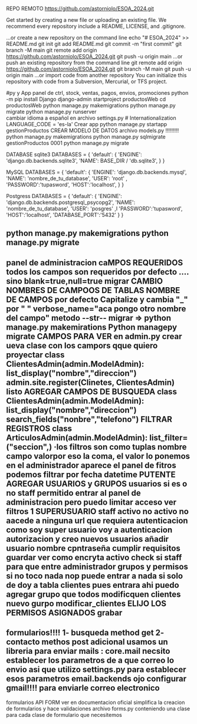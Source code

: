 
REPO REMOTO   https://github.com/astorniolo/ESOA_2024.git

Get started by creating a new file or uploading an existing file. We recommend every repository include a README, LICENSE, and .gitignore.

…or create a new repository on the command line
echo "# ESOA_2024" >> README.md
git init
git add README.md
git commit -m "first commit"
git branch -M main
git remote add origin https://github.com/astorniolo/ESOA_2024.git
git push -u origin main
…or push an existing repository from the command line
git remote add origin https://github.com/astorniolo/ESOA_2024.git
git branch -M main
git push -u origin main
…or import code from another repository
You can initialize this repository with code from a Subversion, Mercurial, or TFS project.



#py y App  panel de ctrl, stock, ventas, pagos, envios, promociones
python -m pip install Django
django-admin  startproject  productosWeb 
cd productosWeb 
python manage.py makemigrations
python manage.py migrate
python manage.py runserver     
cambiar idioma a español
    en archivo settings.py
        # Internationalization
        LANGUAGE_CODE = 'es-la'
Crear app
    python manage.py startapp gestionProductos
    CREAR MODELO DE DATOS archivo models.py !!!!!!!!!
    python manage.py makemigrations
    python manage.py sqlmigrate gestionProductos 0001
    python manage.py migrate

DATABASE
sqlite3
    DATABASES = {
    'default': {
        'ENGINE': 'django.db.backends.sqlite3',
        'NAME': BASE_DIR / 'db.sqlite3',
        }
    }

MySQL
    DATABASES = {
        'default': {
            'ENGINE': 'django.db.backends.mysql',
            'NAME': 'nombre_de_tu_database',
            'USER': 'root' ,
            'PASSWORD':'tupasword',
            'HOST':'localhost',
        }
    }

Postgress
    DATABASES = {
        'default': {
            'ENGINE': 'django.db.backends.postgresql_psycopg2',
            'NAME': 'nombre_de_tu_database',
            'USER': 'posgres' ,l
            'PASSWORD':'tupasword',
            'HOST':'localhost',
            'DATABASE_PORT':'5432'
        }
    }

python manage.py makemigrations
python manage.py migrate
----------------------------
panel de administracion
    caMPOS REQUERIDOS
        todos los campos son requeridos por defecto .... sino blank=true,null=true
        migrar
    CAMBIO NOMBRES DE CAMPOOS DE TABLAS
        NOMBRE DE CAMPOS por defecto Capitalize y cambia "_" por " "
        verbose_name="aca pongo otro nombre del campo"
        metodo --str--
        migrar => python manage.py makemirations
                  Python managepy migrate 
    CAMPOS PARA VER
        en admin.py 
        crear ueva clase con los campors qque quiero proyectar
            class ClientesAdmin(admin.ModelAdmin):
                list_display("nombre","direccion")
            admin.site.register(Clinetes, ClientesAdmin)
            listo
    AGREGAR CAMPOS DE BUSQUEDA
             class ClientesAdmin(admin.ModelAdmin):
                list_display("nombre","direccion")
                search_fields("nonbre","telefono")
    FILTRAR REGISTROS
            class ArticulosAdmin(admin.ModelAdmin):
                list_filter=("seccion",)   ·los filtros son como tuplas nombre campo valorpor eso la coma, el valor lo ponemos en el administrador 
    aparece el panel de fitros
            podemos filtrar por fecha datetime PUTENTE
    AGREGAR USUARIOS y GRUPOS
        usuarios
            si es o no staff   permitido entrar al panel de administracion
            pero puedo limitar acceso
            ver filtros
            1 SUPERUSUARIO 
            staff
            activo 
            no activo no aacede a ninguna url que requiera autenticacion
    como soy super usuario voy a
        autenticacion autorizacion y creo nuevos usuarios
        añadir usuario
        nombre cpntraseña cumplir requisitos guardar
         ver como encryta
         activo check     si staff  para que entre administrador
        grupos y permisos  
          si no toco nada nop puede entrar a nada
          si solo de doy a tabla clientes pues entrara ahi
          puedo agregar grupo que todos modificquen clientes 
            nuevo gurpo modificar_clientes 
            ELIJO LOS PERMISOS ASIGNADOS
        grabar 
--------------------------
formularios!!!!
    1- busqueda  method get
    2- contacto methos post
        adicional usamos un libreria para enviar mails : core.mail
        necsito establecer los parametros de a que correo lo envio asi que utilizo  settings.py para establecer esos parametros
            email.backends
            ojo configurar gmail!!!! para enviarle correo electronico
-------------- 
formularios API FORM     ver en documentacion oficial
    simplifica la creacion de formularios y hace validaciones 
    archivo forms.py    conteniendo una clase para cada clase de formulario que necesitemos
    




        
